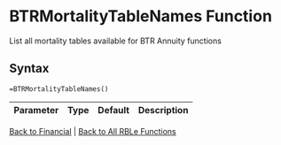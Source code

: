 # BTRMortalityTableNames Function

List all mortality tables available for BTR Annuity functions

## Syntax

```excel
=BTRMortalityTableNames()
```

Parameter | Type | Default | Description
---|---|---|---


[Back to Financial](Readme.md) | [Back to All RBLe Functions](/RBLe/RBLe.md#function-documentation)